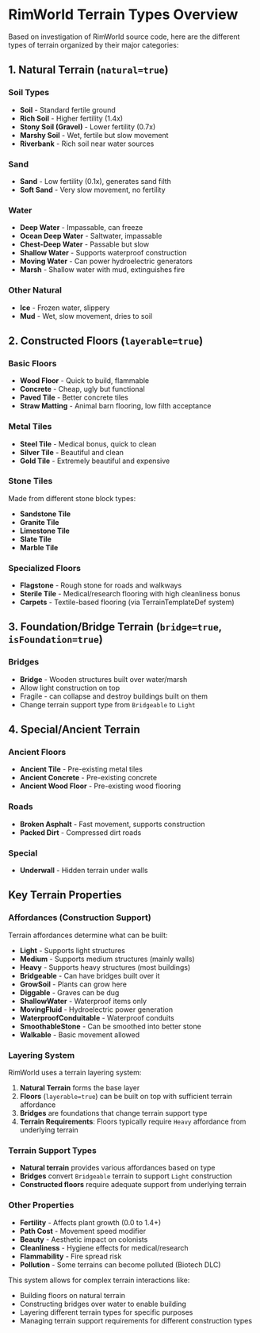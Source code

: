 # RimWorld Terrain Types Overview

Based on investigation of RimWorld source code, here are the different types of terrain organized by their major categories:

## 1. **Natural Terrain** (`natural=true`)

### Soil Types
- **Soil** - Standard fertile ground
- **Rich Soil** - Higher fertility (1.4x)
- **Stony Soil (Gravel)** - Lower fertility (0.7x)
- **Marshy Soil** - Wet, fertile but slow movement
- **Riverbank** - Rich soil near water sources

### Sand
- **Sand** - Low fertility (0.1x), generates sand filth
- **Soft Sand** - Very slow movement, no fertility

### Water
- **Deep Water** - Impassable, can freeze
- **Ocean Deep Water** - Saltwater, impassable
- **Chest-Deep Water** - Passable but slow
- **Shallow Water** - Supports waterproof construction
- **Moving Water** - Can power hydroelectric generators
- **Marsh** - Shallow water with mud, extinguishes fire

### Other Natural
- **Ice** - Frozen water, slippery
- **Mud** - Wet, slow movement, dries to soil

## 2. **Constructed Floors** (`layerable=true`)

### Basic Floors
- **Wood Floor** - Quick to build, flammable
- **Concrete** - Cheap, ugly but functional
- **Paved Tile** - Better concrete tiles
- **Straw Matting** - Animal barn flooring, low filth acceptance

### Metal Tiles
- **Steel Tile** - Medical bonus, quick to clean
- **Silver Tile** - Beautiful and clean
- **Gold Tile** - Extremely beautiful and expensive

### Stone Tiles
Made from different stone block types:
- **Sandstone Tile**
- **Granite Tile** 
- **Limestone Tile**
- **Slate Tile**
- **Marble Tile**

### Specialized Floors
- **Flagstone** - Rough stone for roads and walkways
- **Sterile Tile** - Medical/research flooring with high cleanliness bonus
- **Carpets** - Textile-based flooring (via TerrainTemplateDef system)

## 3. **Foundation/Bridge Terrain** (`bridge=true`, `isFoundation=true`)

### Bridges
- **Bridge** - Wooden structures built over water/marsh
- Allow light construction on top
- Fragile - can collapse and destroy buildings built on them
- Change terrain support type from `Bridgeable` to `Light`

## 4. **Special/Ancient Terrain**

### Ancient Floors
- **Ancient Tile** - Pre-existing metal tiles
- **Ancient Concrete** - Pre-existing concrete
- **Ancient Wood Floor** - Pre-existing wood flooring

### Roads
- **Broken Asphalt** - Fast movement, supports construction
- **Packed Dirt** - Compressed dirt roads

### Special
- **Underwall** - Hidden terrain under walls

## Key Terrain Properties

### Affordances (Construction Support)
Terrain affordances determine what can be built:

- **Light** - Supports light structures
- **Medium** - Supports medium structures (mainly walls)
- **Heavy** - Supports heavy structures (most buildings)
- **Bridgeable** - Can have bridges built over it
- **GrowSoil** - Plants can grow here
- **Diggable** - Graves can be dug
- **ShallowWater** - Waterproof items only
- **MovingFluid** - Hydroelectric power generation
- **WaterproofConduitable** - Waterproof conduits
- **SmoothableStone** - Can be smoothed into better stone
- **Walkable** - Basic movement allowed

### Layering System
RimWorld uses a terrain layering system:

1. **Natural Terrain** forms the base layer
2. **Floors** (`layerable=true`) can be built on top with sufficient terrain affordance
3. **Bridges** are foundations that change terrain support type
4. **Terrain Requirements**: Floors typically require `Heavy` affordance from underlying terrain

### Terrain Support Types
- **Natural terrain** provides various affordances based on type
- **Bridges** convert `Bridgeable` terrain to support `Light` construction  
- **Constructed floors** require adequate support from underlying terrain

### Other Properties
- **Fertility** - Affects plant growth (0.0 to 1.4+)
- **Path Cost** - Movement speed modifier
- **Beauty** - Aesthetic impact on colonists
- **Cleanliness** - Hygiene effects for medical/research
- **Flammability** - Fire spread risk
- **Pollution** - Some terrains can become polluted (Biotech DLC)

This system allows for complex terrain interactions like:
- Building floors on natural terrain
- Constructing bridges over water to enable building
- Layering different terrain types for specific purposes
- Managing terrain support requirements for different construction types